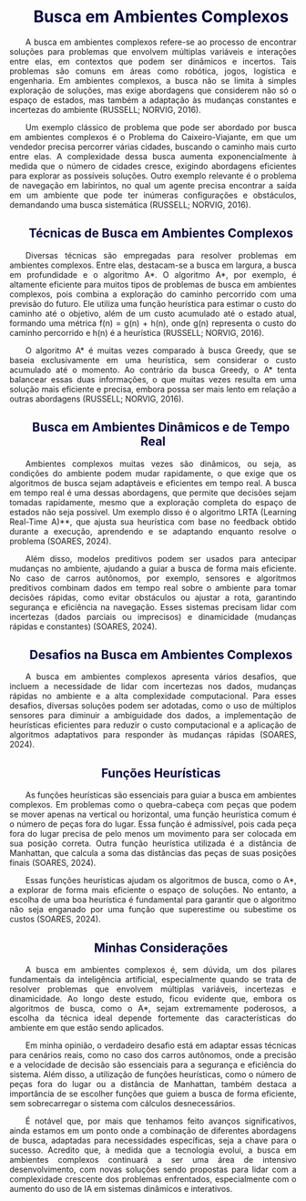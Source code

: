 <div style="text-indent: 2em; text-align: justify;">

<h1 style="color: #070743; font-weight: bold; text-align: center">Busca em Ambientes Complexos</h1> 

<p>A busca em ambientes complexos refere-se ao processo de encontrar soluções para problemas que envolvem múltiplas variáveis e interações entre elas, em contextos que podem ser dinâmicos e incertos. Tais problemas são comuns em áreas como robótica, jogos, logística e engenharia. Em ambientes complexos, a busca não se limita à simples exploração de soluções, mas exige abordagens que considerem não só o espaço de estados, mas também a adaptação às mudanças constantes e incertezas do ambiente (RUSSELL; NORVIG, 2016).</p>

<p>Um exemplo clássico de problema que pode ser abordado por busca em ambientes complexos é o Problema do Caixeiro-Viajante, em que um vendedor precisa percorrer várias cidades, buscando o caminho mais curto entre elas. A complexidade dessa busca aumenta exponencialmente à medida que o número de cidades cresce, exigindo abordagens eficientes para explorar as possíveis soluções. Outro exemplo relevante é o problema de navegação em labirintos, no qual um agente precisa encontrar a saída em um ambiente que pode ter inúmeras configurações e obstáculos, demandando uma busca sistemática (RUSSELL; NORVIG, 2016). </p>

<h2 style="color: #070743; font-weight: bold; text-align: center">Técnicas de Busca em Ambientes Complexos
</h2> 

<p>Diversas técnicas são empregadas para resolver problemas em ambientes complexos. Entre elas, destacam-se a busca em largura, a busca em profundidade e o algoritmo A*. O algoritmo A*, por exemplo, é altamente eficiente para muitos tipos de problemas de busca em ambientes complexos, pois combina a exploração do caminho percorrido com uma previsão do futuro. Ele utiliza uma função heurística para estimar o custo do caminho até o objetivo, além de um custo acumulado até o estado atual, formando uma métrica f(n) = g(n) + h(n), onde g(n) representa o custo do caminho percorrido e h(n) é a heurística (RUSSELL; NORVIG, 2016). </p>

<p>O algoritmo A* é muitas vezes comparado à busca Greedy, que se baseia exclusivamente em uma heurística, sem considerar o custo acumulado até o momento. Ao contrário da busca Greedy, o A* tenta balancear essas duas informações, o que muitas vezes resulta em uma solução mais eficiente e precisa, embora possa ser mais lento em relação a outras abordagens (RUSSELL; NORVIG, 2016). </p>

<h2 style="color: #070743; font-weight: bold; text-align: center">Busca em Ambientes Dinâmicos e de Tempo Real</h2> 

<p> Ambientes complexos muitas vezes são dinâmicos, ou seja, as condições do ambiente podem mudar rapidamente, o que exige que os algoritmos de busca sejam adaptáveis e eficientes em tempo real. A busca em tempo real é uma dessas abordagens, que permite que decisões sejam tomadas rapidamente, mesmo que a exploração completa do espaço de estados não seja possível. Um exemplo disso é o algoritmo LRTA (Learning Real-Time A)**, que ajusta sua heurística com base no feedback obtido durante a execução, aprendendo e se adaptando enquanto resolve o problema (SOARES, 2024). </p> 

<p> Além disso, modelos preditivos podem ser usados para antecipar mudanças no ambiente, ajudando a guiar a busca de forma mais eficiente. No caso de carros autônomos, por exemplo, sensores e algoritmos preditivos combinam dados em tempo real sobre o ambiente para tomar decisões rápidas, como evitar obstáculos ou ajustar a rota, garantindo segurança e eficiência na navegação. Esses sistemas precisam lidar com incertezas (dados parciais ou imprecisos) e dinamicidade (mudanças rápidas e constantes) (SOARES, 2024). </p> 

<h2 style="color: #070743; font-weight: bold; text-align: center">Desafios na Busca em Ambientes Complexos</h2> 

<p> A busca em ambientes complexos apresenta vários desafios, que incluem a necessidade de lidar com incertezas nos dados, mudanças rápidas no ambiente e a alta complexidade computacional. Para esses desafios, diversas soluções podem ser adotadas, como o uso de múltiplos sensores para diminuir a ambiguidade dos dados, a implementação de heurísticas eficientes para reduzir o custo computacional e a aplicação de algoritmos adaptativos para responder às mudanças rápidas (SOARES, 2024).

<h2 style="color: #070743; font-weight: bold; text-align: center">Funções Heurísticas</h2> 

As funções heurísticas são essenciais para guiar a busca em ambientes complexos. Em problemas como o quebra-cabeça com peças que podem se mover apenas na vertical ou horizontal, uma função heurística comum é o número de peças fora do lugar. Essa função é admissível, pois cada peça fora do lugar precisa de pelo menos um movimento para ser colocada em sua posição correta. Outra função heurística utilizada é a distância de Manhattan, que calcula a soma das distâncias das peças de suas posições finais (SOARES, 2024).

Essas funções heurísticas ajudam os algoritmos de busca, como o A*, a explorar de forma mais eficiente o espaço de soluções. No entanto, a escolha de uma boa heurística é fundamental para garantir que o algoritmo não seja enganado por uma função que superestime ou subestime os custos (SOARES, 2024).

<h2 style="color: #070743; font-weight: bold; text-align: center">Minhas Considerações</h2>

<p> A busca em ambientes complexos é, sem dúvida, um dos pilares fundamentais da inteligência artificial, especialmente quando se trata de resolver problemas que envolvem múltiplas variáveis, incertezas e dinamicidade. Ao longo deste estudo, ficou evidente que, embora os algoritmos de busca, como o A*, sejam extremamente poderosos, a escolha da técnica ideal depende fortemente das características do ambiente em que estão sendo aplicados.

<p> Em minha opinião, o verdadeiro desafio está em adaptar essas técnicas para cenários reais, como no caso dos carros autônomos, onde a precisão e a velocidade de decisão são essenciais para a segurança e eficiência do sistema. Além disso, a utilização de funções heurísticas, como o número de peças fora do lugar ou a distância de Manhattan, também destaca a importância de se escolher funções que guiem a busca de forma eficiente, sem sobrecarregar o sistema com cálculos desnecessários.

<p> É notável que, por mais que tenhamos feito avanços significativos, ainda estamos em um ponto onde a combinação de diferentes abordagens de busca, adaptadas para necessidades específicas, seja a chave para o sucesso. Acredito que, à medida que a tecnologia evolui, a busca em ambientes complexos continuará a ser uma área de intensivo desenvolvimento, com novas soluções sendo propostas para lidar com a complexidade crescente dos problemas enfrentados, especialmente com o aumento do uso de IA em sistemas dinâmicos e interativos.



